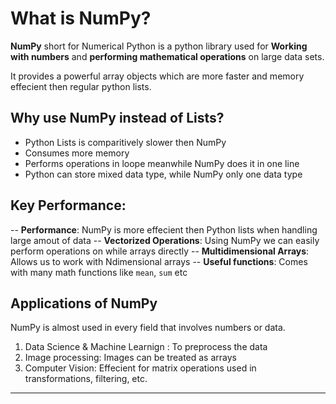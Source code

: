 # What is NumPy? 
**NumPy** short for Numerical Python is a python library 
used for **Working with numbers** and **performing mathematical operations** on large data sets.

It provides a powerful array objects which are more faster and memory effecient then regular python lists.

## Why use NumPy instead of Lists?
- Python Lists is comparitively slower then NumPy
- Consumes more memory
- Performs operations in loope meanwhile NumPy does it in one line
- Python can store mixed data type, while NumPy only one data type

## Key Performance: 

-- **Performance**: NumPy is more effecient then Python lists when handling large amout of data
-- **Vectorized Operations**: Using NumPy we can easily perform operations on while arrays directly
-- **Multidimensional Arrays**: Allows us to work with Ndimensional arrays
-- **Useful functions**: Comes with many math functions like `mean`, `sum` etc

## Applications of NumPy
NumPy is almost used in every field that involves numbers or data.
1. Data Science & Machine Learnign : To preprocess the data
2. Image processing: Images can be treated as arrays
3. Computer Vision: Effecient for matrix operations used in transformations, filtering, etc.

---
